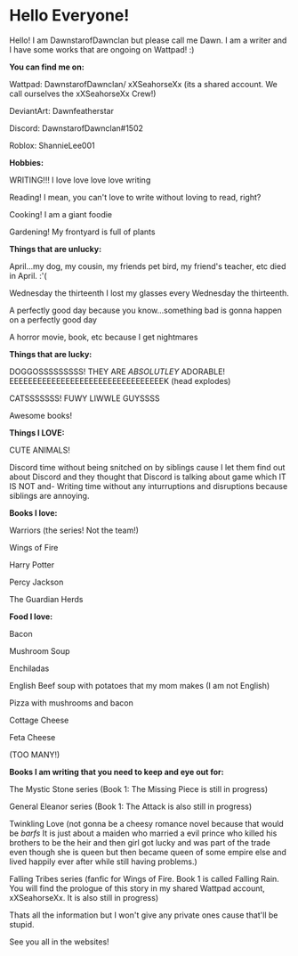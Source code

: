 # Hello Everyone!

Hello! I am DawnstarofDawnclan but please call me Dawn. 
I am a writer and I have some works that are ongoing on Wattpad! :)

**You can find me on:**

Wattpad: DawnstarofDawnclan/ xXSeahorseXx (its a shared account. We call ourselves the xXSeahorseXx Crew!)

DeviantArt: Dawnfeatherstar

Discord: DawnstarofDawnclan#1502

Roblox: ShannieLee001


**Hobbies:**

WRITING!!! I love love love love writing

Reading! I mean, you can't love to write without loving to read, right?

Cooking! I am a giant foodie

Gardening! My frontyard is full of plants


**Things that are unlucky:**

April...my dog, my cousin, my friends pet bird, my friend's teacher, etc died in April. :'(

Wednesday the thirteenth I lost my glasses every Wednesday the thirteenth.

A perfectly good day because you know...something bad is gonna happen on a perfectly good day

A horror movie, book, etc because I get nightmares


**Things that are lucky:**

DOGGOSSSSSSSSS! THEY ARE *ABSOLUTLEY* ADORABLE! EEEEEEEEEEEEEEEEEEEEEEEEEEEEEEEEEK (head explodes)

CATSSSSSSS! FUWY LIWWLE GUYSSSS

Awesome books! 


**Things I LOVE:**

CUTE ANIMALS! 

Discord time without being snitched on by siblings cause I let them find out about Discord and they thought that Discord is talking about game which IT IS NOT and-
Writing time without any inturruptions and disruptions because siblings are annoying. 


**Books I love:**

Warriors (the series! Not the team!)

Wings of Fire

Harry Potter

Percy Jackson

The Guardian Herds


**Food I love:**

Bacon

Mushroom Soup

Enchiladas 

English Beef soup with potatoes that my mom makes (I am not English)

Pizza with mushrooms and bacon

Cottage Cheese

Feta Cheese

(TOO MANY!)


**Books I am writing that you need to keep and eye out for:**

The Mystic Stone series (Book 1: The Missing Piece is still in progress)

General Eleanor series (Book 1: The Attack is also still in progress)

Twinkling Love (not gonna be a cheesy romance novel because that would be *barfs* It is just about a maiden who married a evil prince who killed his brothers to be the heir and then girl got lucky and was part of the trade even though she is queen but then became queen of some empire else and lived happily ever after while still having problems.)

Falling Tribes series (fanfic for Wings of Fire. Book 1 is called Falling Rain. You will find the prologue of this story in my shared Wattpad account, xXSeahorseXx. It is also still in progress) 


Thats all the information but I won't give any private ones cause that'll be stupid. 

See you all in the websites!

